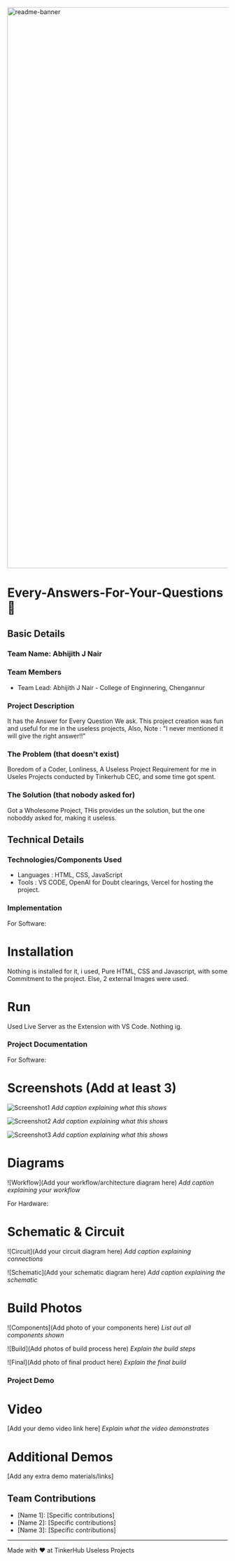 <img width="1280" alt="readme-banner" src="https://github.com/user-attachments/assets/35332e92-44cb-425b-9dff-27bcf1023c6c">

# Every-Answers-For-Your-Questions 🎯


## Basic Details
### Team Name: Abhijith J Nair


### Team Members
- Team Lead: Abhijith J Nair - College of Enginnering, Chengannur
  
### Project Description
It has the Answer for Every Question We ask. This project creation was fun and useful for me in the useless projects, Also, Note : "I never mentioned it will give the right answer!!" 

### The Problem (that doesn't exist)
Boredom of a Coder, Lonliness, A Useless Project Requirement for me in Useles Projects conducted by Tinkerhub CEC, and some time got spent. 

### The Solution (that nobody asked for)
Got a Wholesome Project, THis provides un the solution, but the one noboddy asked for, making it useless. 

## Technical Details
### Technologies/Components Used
- Languages : HTML, CSS, JavaScript
- Tools : VS CODE, OpenAI for Doubt clearings, Vercel for hosting the project.

### Implementation
For Software:
# Installation
Nothing is installed for it, i used, Pure HTML, CSS and Javascript, with some Commitment to the project. Else, 2 external Images were used.

# Run
Used Live Server as the Extension with VS Code. Nothing ig.

### Project Documentation
For Software:

# Screenshots (Add at least 3)
![Screenshot1]()
*Add caption explaining what this shows*

![Screenshot2]()
*Add caption explaining what this shows*

![Screenshot3]()
*Add caption explaining what this shows*

# Diagrams
![Workflow](Add your workflow/architecture diagram here)
*Add caption explaining your workflow*

For Hardware:

# Schematic & Circuit
![Circuit](Add your circuit diagram here)
*Add caption explaining connections*

![Schematic](Add your schematic diagram here)
*Add caption explaining the schematic*

# Build Photos
![Components](Add photo of your components here)
*List out all components shown*

![Build](Add photos of build process here)
*Explain the build steps*

![Final](Add photo of final product here)
*Explain the final build*

### Project Demo
# Video
[Add your demo video link here]
*Explain what the video demonstrates*

# Additional Demos
[Add any extra demo materials/links]

## Team Contributions
- [Name 1]: [Specific contributions]
- [Name 2]: [Specific contributions]
- [Name 3]: [Specific contributions]

---
Made with ❤️ at TinkerHub Useless Projects 

